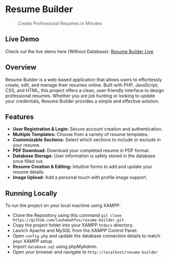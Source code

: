 # Resume Builder
> Create Professional Resumes in Minutes

## Live Demo

Check out the live demo here (Without Database): [Resume Builder Live](https://lauhemahfus.github.io/online-resume-builder/)

## Overview

Resume Builder is a web-based application that allows users to effortlessly create, edit, and manage their resumes online. Built with PHP, JavaScript, CSS, and HTML, this project offers a clean, user-friendly interface to design professional resumes. Whether you are job hunting or looking to update your credentials, Resume Builder provides a simple and effective solution.

## Features

- **User Registration & Login:** Secure account creation and authentication.
- **Multiple Templates:** Choose from a variety of resume templates.
- **Customizable Sections:** Select which sections to include or exclude in your resume.
- **PDF Download:** Download your completed resume in PDF format.
- **Database Storage:** User information is safely stored in the database once filled out.
- **Resume Creation & Editing:** Intuitive forms to add and update your resume details.
- **Image Upload:** Add a personal touch with profile image support.


## Running Locally

To run the project on your local machine using XAMPP:
- Clone the Repository using this command ```git clone https://github.com/lauhemahfus/resume-builder.git ```
- Copy the project folder into your XAMPP `htdocs` directory.
- Launch Apache and MySQL from the XAMPP Control Panel.
- Open `config.php` and update the database connection details to match your XAMPP setup.
- Import `database.sql` using phpMyAdmin.
- Open your browser and navigate to `http://localhost/resume-builder`


